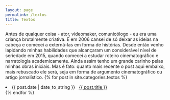 ```yaml
---
layout: page
permalink: /textos
title: Textos
---
```

Antes de qualquer coisa - ator, videomaker, comunicólogo - eu era uma criança brutalmente criativa. E em 2006 cansei de só deixar as ideias na cabeça e comecei a externá-las em forma de histórias. Desde então venho lapidando minhas habilidades que alcançaram um considerável nível de seriedade em 2015, quando comecei a estudar roteiro cinematográfico e narratologia academicamente. Ainda assim tenho um grande carinho pelas minhas obras iniciais. Mas é fato: quanto mais recente o post aqui embaixo, mais rebuscado ele será, seja em forma de argumento cinematográfico ou artigo jornalístico.
{% for post in site.categories.textos %}
 <li><span>{{ post.date | date_to_string }}</span> &nbsp; <a href="{{ post.url }}">{{ post.title }}</a></li>
{% endfor %}